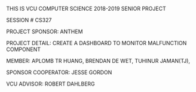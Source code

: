 THIS IS VCU COMPUTER SCIENCE 2018-2019 SENIOR PROJECT 

SESSION # CS327

PROJECT SPONSOR: ANTHEM

PROJECT DETAIL: CREATE A DASHBOARD TO MONITOR MALFUNCTION COMPONENT

MEMBER: APLOMB TR HUANG, BRENDAN DE WET, TUHINUR JAMAN(TJ),

SPONSOR COOPERATOR: JESSE GORDON

VCU ADVISOR: ROBERT DAHLBERG
